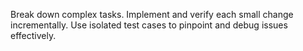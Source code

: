 Break down complex tasks. Implement and verify each small change incrementally. Use isolated test cases to pinpoint and debug issues effectively.